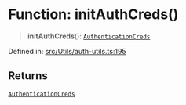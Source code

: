 # Function: initAuthCreds()

> **initAuthCreds**(): [`AuthenticationCreds`](../type-aliases/AuthenticationCreds.md)

Defined in: [src/Utils/auth-utils.ts:195](https://github.com/Fokusdotid/Baileys/blob/8399cb6fd4e55090cdf57b06ffaae3e8a88880fe/src/Utils/auth-utils.ts#L195)

## Returns

[`AuthenticationCreds`](../type-aliases/AuthenticationCreds.md)

